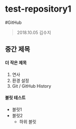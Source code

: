 # test-repository1

#GitHub

>2018.10.05
>김수지

## 중간 제목

#### 더 작은 제목

1. 연사
1. 환경 설정
1. Git / GitHub History

#### 블릿 테스트

- 블릿1
- 블릿2
  - 하위 블릿
